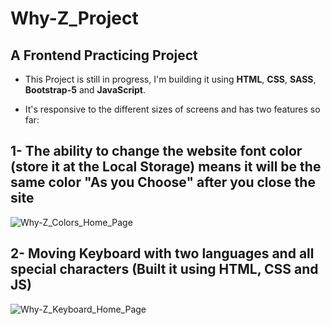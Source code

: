 # Why-Z_Project
## A Frontend Practicing Project

- This Project is still in progress, I'm building it using **HTML**, **CSS**, **SASS**, **Bootstrap-5** and **JavaScript**.

- It's responsive to the different sizes of screens and has two features so far: 

## 1- The ability to change the website font color (store it at the Local Storage) means it will be the same color "As you Choose" after you close the site
![Why-Z_Colors_Home_Page](https://user-images.githubusercontent.com/103189160/229188301-18d3e0a9-3f4c-49c8-a81d-e819091da260.png)

## 2- Moving Keyboard with two languages and all special characters (Built it using HTML, CSS and JS)
![Why-Z_Keyboard_Home_Page](https://user-images.githubusercontent.com/103189160/229188621-6911d3ff-2d38-4f6a-8356-36991b921084.png)
